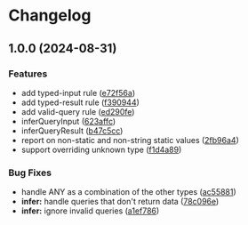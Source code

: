 # Changelog

## 1.0.0 (2024-08-31)


### Features

* add typed-input rule ([e72f56a](https://github.com/merceyz/eslint-plugin-sqlite/commit/e72f56a62d8be433003ff67019348763e4bc5826))
* add typed-result rule ([f390944](https://github.com/merceyz/eslint-plugin-sqlite/commit/f39094434ac6cf891fc2c7da84bd7c47ebe9db29))
* add valid-query rule ([ed290fe](https://github.com/merceyz/eslint-plugin-sqlite/commit/ed290fea7c868f3492dcf4e4409b98ab223843ef))
* inferQueryInput ([623affc](https://github.com/merceyz/eslint-plugin-sqlite/commit/623affc498079782036b06407f276c36a0771929))
* inferQueryResult ([b47c5cc](https://github.com/merceyz/eslint-plugin-sqlite/commit/b47c5cca521bfb256be55b7086f012a0fdc79d93))
* report on non-static and non-string static values ([2fb96a4](https://github.com/merceyz/eslint-plugin-sqlite/commit/2fb96a48b01b0d9e9be93ddb34a9e7a528e7e62a))
* support overriding unknown type ([f1d4a89](https://github.com/merceyz/eslint-plugin-sqlite/commit/f1d4a89f72d6dc8521154e2d3b368a383154cf8d))


### Bug Fixes

* handle ANY as a combination of the other types ([ac55881](https://github.com/merceyz/eslint-plugin-sqlite/commit/ac55881176174535842df6d0f33e049dba97cf76))
* **infer:** handle queries that don't return data ([78c096e](https://github.com/merceyz/eslint-plugin-sqlite/commit/78c096ec2c9f472070a2af30a3c94d9eeda1ed7f))
* **infer:** ignore invalid queries ([a1ef786](https://github.com/merceyz/eslint-plugin-sqlite/commit/a1ef786c378cdd4f51861811226e9c41fad0cbd4))
